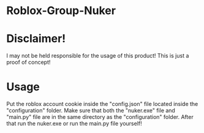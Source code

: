 # Roblox-Group-Nuker

# Disclaimer!
 I may not be held responsible for the usage of this product! This is just a proof of concept!
 
# Usage
 Put the roblox account cookie inside the "config.json" file located inside the "configuration" folder. Make sure that both the "nuker.exe" file and "main.py" file are     in the same directory as the "configuration" folder. After that run the nuker.exe or run the main.py file yourself!
 
 

